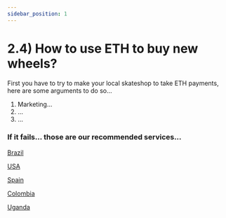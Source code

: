 ```yaml
---
sidebar_position: 1
---
```


# 2.4) How to use ETH to buy new wheels? 

First you have to try to make your local skateshop to take ETH payments, here are some arguments to do so… 

1. Marketing… 
2. …
3. … 

### If it fails… those are our recommended services…

[Brazil](https://www.notion.so/Brazil-948c83a47a1e46c9b03f9b0c52803131)

[USA](https://www.notion.so/USA-5e94cb604a024d778adc2607710f4095)

[Spain](https://www.notion.so/Spain-91e04fc8b82a47e185f3a105b929e74c)

[Colombia](https://www.notion.so/Colombia-320b4a71b0d04d6781ef40c2d7906831)

[Uganda](https://www.notion.so/Uganda-a0a200173d8a485ba0aff25483933e8d)